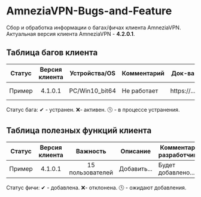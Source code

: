 # AmneziaVPN-Bugs-and-Feature
Сбор и обработка информации о багах/фичах клиента AmneziaVPN.
Актуальная версия клиента AmneziaVPN - **4.2.0.1**.

## Таблица багов клиента
| Статус | Версия клиента | Устройства/OS | Комментарий | Док-ва | Возможное решение |
| :----: | :------------: | :-----------: | ----------- | :----: | ----------------- |
| Пример | 4.1.0.1 | PC/Win10_bit64 | Не работает | https://... | Нужно установить... |

Статус бага:
✔ - устранен.
❌- активен.
🕓 - в процессе устранения.

## Таблица полезных функций клиента
| Статус | Версия клиента | Важность | Описание | Комментарий разработчиков | 
| :----: | :------------: | :------: | -------- | ------------------------ |
| Пример | 4.1.0.1 | 15 пользователей | Добавить... | Будет добавлено... |

Статус фичи:
✔ - добавлена.
❌- отклонена.
🕓 - ожидают добавления.
